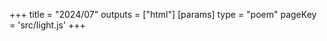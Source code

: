+++
title = "2024/07"
outputs = ["html"]
[params]
    type = "poem"
    pageKey = 'src/light.js'
+++
